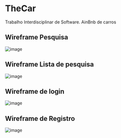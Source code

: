 # TheCar
Trabalho Interdisciplinar de Software. AinBnb de carros

## Wireframe Pesquisa

![image](https://user-images.githubusercontent.com/42702863/67163816-c7b1ef00-f349-11e9-95db-78e9ddf567bf.png)

## Wireframe Lista de pesquisa

![image](https://user-images.githubusercontent.com/42702863/67163792-8faaac00-f349-11e9-8b06-16298a48a50a.png)

## Wireframe de login

![image](https://user-images.githubusercontent.com/42702863/67153212-65121200-f2bb-11e9-9ce3-dbc3ba1369c1.png)

## Wireframe de Registro

![image](https://user-images.githubusercontent.com/42702863/67153199-36943700-f2bb-11e9-90ab-678ea813f3b7.png)
